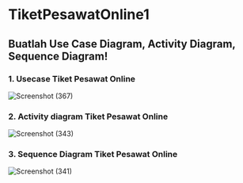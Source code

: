# TiketPesawatOnline1

## Buatlah Use Case Diagram, Activity Diagram, Sequence Diagram!

### 1. Usecase Tiket Pesawat Online

![Screenshot (367)](https://github.com/FathiaDjawas/TiketPesawatOnline1/assets/115916422/cafdc3aa-d3e4-4f01-82f6-b395fa55b0ce)

### 2. Activity diagram Tiket Pesawat Online 

![Screenshot (343)](https://github.com/FathiaDjawas/TiketPesawatOnline1/assets/115916422/bd9f8497-987a-4d8e-9f52-5957706321d9)

### 3. Sequence Diagram Tiket Pesawat Online

![Screenshot (341)](https://github.com/FathiaDjawas/TiketPesawatOnline1/assets/115916422/1d601e41-2fad-4ed4-a39d-a09ff6289998)
